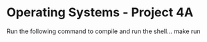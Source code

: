 # Operating Systems - Project 4A

Run the following command to compile and run the shell...
	make run
